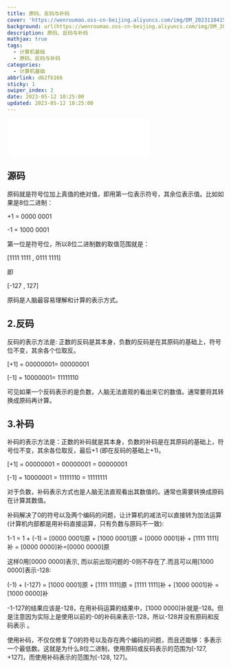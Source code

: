 ```yaml
---
title: 原码、反码与补码
cover: 'https://wenroumao.oss-cn-beijing.aliyuncs.com/img/DM_20231104150541_001.webp'
background: url(https://wenroumao.oss-cn-beijing.aliyuncs.com/img/DM_20231104143117_004.jpg)
description: 原码、反码与补码
mathjax: true
tags:
  - 计算机基础
  - 原码、反码与补码
categories:
  - 计算机基础
abbrlink: d62fb166
sticky: 1
swiper_index: 2
date: 2023-05-12 10:25:00
updated: 2023-05-12 10:25:00
---
```


<iframe frameborder="no" border="0" marginwidth="0" marginheight="0" width=330 height=86 src="//music.163.com/outchain/player?type=2&id=2085440786&auto=1&height=66"></iframe>

## 源码
原码就是符号位加上真值的绝对值，即用第一位表示符号，其余位表示值。比如如果是8位二进制：

+1 = 0000 0001

-1 = 1000 0001

第一位是符号位，所以8位二进制数的取值范围就是：

[1111 1111 , 0111 1111]

即

[-127 , 127]

原码是人脑最容易理解和计算的表示方式。

## 2.反码
反码的表示方法是: 正数的反码是其本身，负数的反码是在其原码的基础上，符号位不变，其余各个位取反。

[+1] = 00000001= 00000001

[-1] = 10000001= 11111110

可见如果一个反码表示的是负数，人脑无法直观的看出来它的数值。通常要将其转换成原码再计算。

## 3.补码
补码的表示方法是：正数的补码就是其本身，负数的补码是在其原码的基础上，符号位不变，其余各位取反，最后+1 (即在反码的基础上+1)。

[+1] = 00000001 = 00000001 = 00000001

[-1] = 10000001 = 11111110 = 11111111

对于负数，补码表示方式也是人脑无法直观看出其数值的。通常也需要转换成原码在计算其数值。

补码解决了0的符号以及两个编码的问题，让计算机的减法可以直接转为加法运算(计算机内部都是用补码直接运算，只有负数与原码不一致):

1-1 = 1 + (-1) = [0000 0001]原 + [1000 0001]原 = [0000 0001]补 + [1111 1111]补 = [0000 0000]补=[0000 0000]原

这样0用[0000 0000]表示, 而以前出现问题的-0则不存在了.而且可以用[1000 0000]表示-128:

(-1) + (-127) = [1000 0001]原 + [1111 1111]原 = [1111 1111]补 + [1000 0001]补 = [1000 0000]补

-1-127的结果应该是-128，在用补码运算的结果中，[1000 0000]补就是-128。但是注意因为实际上是使用以前的-0的补码来表示-128，所以-128并没有原码和反码表示 。

使用补码，不仅仅修复了0的符号以及存在两个编码的问题，而且还能够：多表示一个最低数。这就是为什么8位二进制，使用原码或反码表示的范围为[-127, +127]，而使用补码表示的范围为[-128, 127]。
